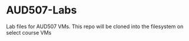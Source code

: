 # AUD507-Labs
Lab files for AUD507 VMs. This repo will be cloned into the filesystem on select course VMs
